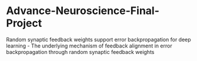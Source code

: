 # Advance-Neuroscience-Final-Project
Random synaptic feedback weights support error backpropagation for deep learning - The underlying mechanism of feedback alignment in error backpropagation through random synaptic feedback weights 
